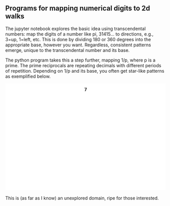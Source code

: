 ## Programs for mapping numerical digits to 2d walks

The jupyter notebook explores the basic idea using transcendental numbers:
  map the digits of a number like pi, 31415... to directions, e.g., 3=up, 1=left, etc.
  This is done by dividing 180 or 360 degrees into the appropriate base, however you want.
  Regardless, consistent patterns emerge, unique to the transcendental number and its base.
  
The python program takes this a step further, mapping 1/p, where p is a prime.
  The prime reciprocals are repeating decimals with different periods of repetition.
  Depending on 1/p and its base, you often get star-like patterns as exemplified below.
  
![](base10ex.gif)

This is (as far as I know) an unexplored domain, ripe for those interested.

